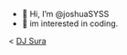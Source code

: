- 👋 Hi, I’m @joshuaSYSS
- 👀 im interested in coding.

<!---
joshuaSYSS/joshuaSYSS is a ✨ special ✨ repository because its `README.md` (this file) appears on your GitHub profile.
You can click the Preview link to take a look at your changes.
--->
< <a href="https://www.youtube.com/@suraworld911" target="_blank">DJ Sura</a>
